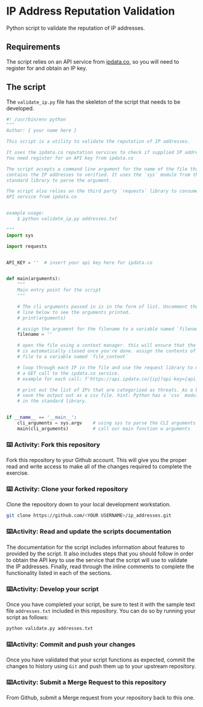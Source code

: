 # IP Address Reputation Validation

Python script to validate the reputation of IP addresses.

## Requirements

The script relies on an API service from [ipdata.co](ipdata.co), so you will need to register for and obtain an IP key.

## The script

The `validate_ip.py` file has the skeleton of the script that needs to be developed.

```python
#! /usr/bin/env python
"""
Author: { your name here }

This script is a utility to validate the reputation of IP addresses.

It uses the ipdata.co reputation services to check if supplied IP address.
You need register for an API key from ipdata.co

The script accepts a command line argument for the name of the file that
contains the IP addresses to verified. It uses the `sys` module from the
standard library to parse the argument.

The script also relies on the third party `requests` library to consume the
API service from ipdata.co


example usage:
    $ python validate_ip.py addresses.txt

"""
import sys

import requests


API_KEY = ''  # insert your api key here for ipdata.co


def main(arguments):
    """
    Main entry point for the script
    """

    # The cli arguments passed in is in the form of list. Uncomment the
    # line below to see the arguments printed.
    # print(arguments)

    # assign the argument for the filename to a variable named `filename`
    filename = ''

    # open the file using a context manager. this will ensure that the file
    # is automatically closed once you're done. assign the contents of the
    # file to a variable named `file_content`

    # loop through each IP in the file and use the request library to make
    # a GET call to the ipdata.co service.
    # example for each call: f'https://api.ipdata.co/{ip}?api-key={api_key}'

    # print out the list of IPs that are categorized as threats. As a bonus,
    # save the output out as a csv file. hint: Python has a `csv` module
    # in the standard library.


if __name__ == '__main__':
    cli_arguments = sys.argv    # using sys to parse the CLI arguments
    main(cli_arguments)         # call our main function w arguments

```

### :keyboard: Activity: Fork this repository

Fork this repository to your Github account. This will give you the proper read and write access to make all of the changes required to complete the exercise.

### :keyboard: Activity: Clone your forked repository

Clone the repository down to your local development workstation.

```sh
git clone https://github.com/<YOUR USERNAME>/ip_addresses.git
```

### :keyboard:Activity: Read and update the scripts documentation

The documentation for the script includes information about features to provided by the script. It also includes steps that you should follow in order to obtain the API key to use the service that the script will use to validate the IP addresses. Finally, read through the inline comments to complete the functionality listed in each of the sections.

### :keyboard:Activity: Develop your script

Once you have completed your script, be sure to test it with the sample text file `addresses.txt` included in this repository. You can do so by running your script as follows:

```sh
python validate.py addresses.txt
```

### :keyboard:Activity: Commit and push your changes

Once you have validated that your script functions as expected, commit the changes to history using `Git` and push them up to your upstream repository.

### :keyboard:Activity: Submit a Merge Request to this repository

From Github, submit a Merge request from your repository back to this one.